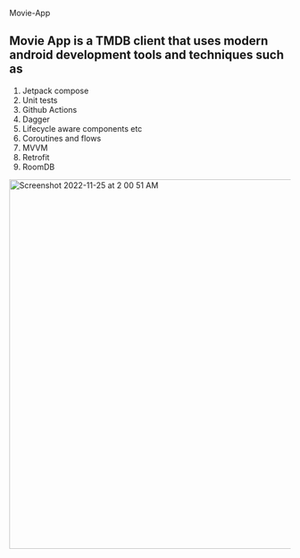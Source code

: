 Movie-App
## Movie App is a TMDB client that uses modern android development tools and techniques such as 
1. Jetpack compose
2. Unit tests 
3. Github Actions
4. Dagger
5. Lifecycle aware components etc
6. Coroutines and flows
7. MVVM
8. Retrofit
9. RoomDB

<img width="660" alt="Screenshot 2022-11-25 at 2 00 51 AM" src="https://user-images.githubusercontent.com/44117642/203859687-f2d24734-bbb2-44f4-addd-fd71e933a723.png">
